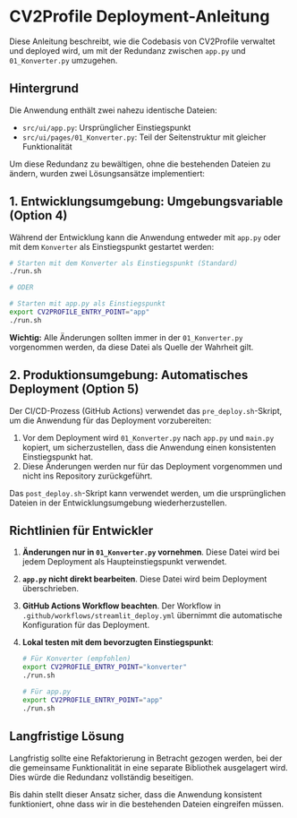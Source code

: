 # CV2Profile Deployment-Anleitung

Diese Anleitung beschreibt, wie die Codebasis von CV2Profile verwaltet und deployed wird, um mit der Redundanz zwischen `app.py` und `01_Konverter.py` umzugehen.

## Hintergrund

Die Anwendung enthält zwei nahezu identische Dateien:
- `src/ui/app.py`: Ursprünglicher Einstiegspunkt 
- `src/ui/pages/01_Konverter.py`: Teil der Seitenstruktur mit gleicher Funktionalität

Um diese Redundanz zu bewältigen, ohne die bestehenden Dateien zu ändern, wurden zwei Lösungsansätze implementiert:

## 1. Entwicklungsumgebung: Umgebungsvariable (Option 4)

Während der Entwicklung kann die Anwendung entweder mit `app.py` oder mit dem `Konverter` als Einstiegspunkt gestartet werden:

```bash
# Starten mit dem Konverter als Einstiegspunkt (Standard)
./run.sh

# ODER

# Starten mit app.py als Einstiegspunkt
export CV2PROFILE_ENTRY_POINT="app"
./run.sh
```

**Wichtig:** Alle Änderungen sollten immer in der `01_Konverter.py` vorgenommen werden, da diese Datei als Quelle der Wahrheit gilt.

## 2. Produktionsumgebung: Automatisches Deployment (Option 5)

Der CI/CD-Prozess (GitHub Actions) verwendet das `pre_deploy.sh`-Skript, um die Anwendung für das Deployment vorzubereiten:

1. Vor dem Deployment wird `01_Konverter.py` nach `app.py` und `main.py` kopiert, um sicherzustellen, dass die Anwendung einen konsistenten Einstiegspunkt hat.
2. Diese Änderungen werden nur für das Deployment vorgenommen und nicht ins Repository zurückgeführt.

Das `post_deploy.sh`-Skript kann verwendet werden, um die ursprünglichen Dateien in der Entwicklungsumgebung wiederherzustellen.

## Richtlinien für Entwickler

1. **Änderungen nur in `01_Konverter.py` vornehmen**. Diese Datei wird bei jedem Deployment als Haupteinstiegspunkt verwendet.

2. **`app.py` nicht direkt bearbeiten**. Diese Datei wird beim Deployment überschrieben.

3. **GitHub Actions Workflow beachten**. Der Workflow in `.github/workflows/streamlit_deploy.yml` übernimmt die automatische Konfiguration für das Deployment.

4. **Lokal testen mit dem bevorzugten Einstiegspunkt**:
   ```bash
   # Für Konverter (empfohlen)
   export CV2PROFILE_ENTRY_POINT="konverter"
   ./run.sh
   
   # Für app.py
   export CV2PROFILE_ENTRY_POINT="app"
   ./run.sh
   ```

## Langfristige Lösung

Langfristig sollte eine Refaktorierung in Betracht gezogen werden, bei der die gemeinsame Funktionalität in eine separate Bibliothek ausgelagert wird. Dies würde die Redundanz vollständig beseitigen.

Bis dahin stellt dieser Ansatz sicher, dass die Anwendung konsistent funktioniert, ohne dass wir in die bestehenden Dateien eingreifen müssen. 